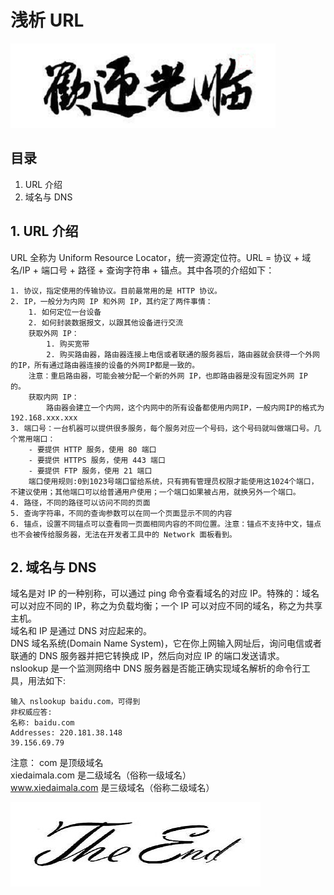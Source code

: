 # 浅析 URL

![hello](./hello.png)

## 目录

1. URL 介绍
2. 域名与 DNS

## 1. URL 介绍

URL 全称为 Uniform Resource Locator，统一资源定位符。URL = 协议 + 域名/IP + 端口号 + 路径 + 查询字符串 + 锚点。其中各项的介绍如下：

    1. 协议，指定使用的传输协议。目前最常用的是 HTTP 协议。
    2. IP，一般分为内网 IP 和外网 IP，其约定了两件事情：
        1. 如何定位一台设备
        2. 如何封装数据报文，以跟其他设备进行交流
        获取外网 IP：
            1. 购买宽带
            2. 购买路由器，路由器连接上电信或者联通的服务器后，路由器就会获得一个外网的IP，所有通过路由器连接的设备的外网IP都是一致的。
        注意：重启路由器，可能会被分配一个新的外网 IP，也即路由器是没有固定外网 IP 的。
        获取内网 IP：
            路由器会建立一个内网，这个内网中的所有设备都使用内网IP，一般内网IP的格式为192.168.xxx.xxx
    3. 端口号：一台机器可以提供很多服务，每个服务对应一个号码，这个号码就叫做端口号。几个常用端口：
        - 要提供 HTTP 服务，使用 80 端口
        - 要提供 HTTPS 服务，使用 443 端口
        - 要提供 FTP 服务，使用 21 端口
        端口使用规则:0到1023号端口留给系统，只有拥有管理员权限才能使用这1024个端口，不建议使用；其他端口可以给普通用户使用；一个端口如果被占用，就换另外一个端口。
    4. 路径，不同的路径可以访问不同的页面
    5. 查询字符串，不同的查询参数可以在同一个页面显示不同的内容
    6. 锚点，设置不同锚点可以查看同一页面相同内容的不同位置。注意：锚点不支持中文，锚点也不会被传给服务器，无法在开发者工具中的 Network 面板看到。

## 2. 域名与 DNS

域名是对 IP 的一种别称，可以通过 ping 命令查看域名的对应 IP。特殊的：域名可以对应不同的 IP，称之为负载均衡；一个 IP 可以对应不同的域名，称之为共享主机。<br>
域名和 IP 是通过 DNS 对应起来的。<br>
DNS 域名系统(Domain Name System)，它在你上网输入网址后，询问电信或者联通的 DNS 服务器并把它转换成 IP，然后向对应 IP 的端口发送请求。<br >
nslookup 是一个监测网络中 DNS 服务器是否能正确实现域名解析的命令行工具，用法如下:<br>

    输入 nslookup baidu.com，可得到
    非权威应答:
    名称: baidu.com
    Addresses: 220.181.38.148
    39.156.69.79

注意：
com 是顶级域名<br>
xiedaimala.com 是二级域名（俗称一级域名）<br>
www.xiedaimala.com 是三级域名（俗称二级域名）

![end](./end.png)

